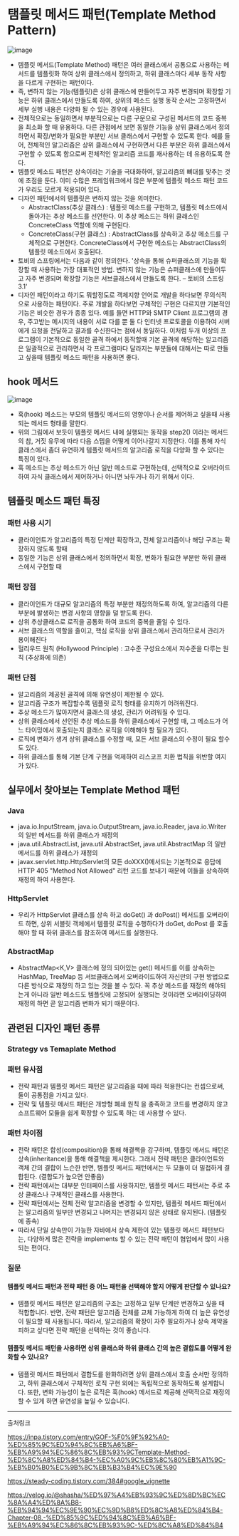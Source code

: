# 탬플릿 메서드 패턴(Template Method Pattern)
![image](https://github.com/user-attachments/assets/83b39585-ffc0-49ce-8c01-b0df4aaf4f46)

- 템플릿 메서드(Template Method) 패턴은 여러 클래스에서 공통으로 사용하는 메서드를 템플릿화 하여 상위 클래스에서 정의하고, 하위 클래스마다 세부 동작 사항을 다르게 구현하는 패턴이다.
- 즉, 변하지 않는 기능(템플릿)은 상위 클래스에 만들어두고 자주 변경되며 확장할 기능은 하위 클래스에서 만들도록 하여, 상위의 메소드 실행 동작 순서는 고정하면서 세부 실행 내용은 다양화 될 수 있는 경우에 사용된다.
- 전체적으로는 동일하면서 부분적으로는 다른 구문으로 구성된 메서드의 코드 중복을 최소화 할 때 유용하다. 다른 관점에서 보면 동일한 기능을 상위 클래스에서 정의하면서 확장/변화가 필요한 부분만 서브 클래스에서 구현할 수 있도록 한다. 예를 들어, 전체적인 알고리즘은 상위 클래스에서 구현하면서 다른 부분은 하위 클래스에서 구현할 수 있도록 함으로써 전체적인 알고리즘 코드를 재사용하는 데 유용하도록 한다.
- 템플릿 메소드 패턴은 상속이라는 기술을 극대화하여, 알고리즘의 뼈대를 맞추는 것에 초점을 둔다. 이미 수많은 프레임워크에서 많은 부분에 템플릿 메소드 패턴 코드가 우리도 모르게 적용되어 있다.
- 디자인 패턴에서의 템플릿은 변하지 않는 것을 의미한다.
    - AbstractClass(추상 클래스) : 템플릿 메소드를 구현하고, 템플릿 메소드에서 돌아가는 추상 메소드를 선언한다. 이 추상 메소드는 하위 클래스인 ConcreteClass 역할에 의해 구현된다.
    - ConcreteClass(구현 클래스) : AbstractClass를 상속하고 추상 메소드를 구체적으로 구현한다. ConcreteClass에서 구현한 메소드는 AbstractClass의 템플릿 메소드에서 호출된다.
- 토비의 스프링에서는 다음과 같이 정의한다. '상속을 통해 슈퍼클래스의 기능을 확장할 때 사용하는 가장 대표적인 방법. 변하지 않는 기능은 슈퍼클래스에 만들어두고 자주 변경되며 확장할 기능은 서브클래스에서 만들도록 한다. – 토비의 스프링 3.1'
- 디자인 패턴이라고 하기도 뭐할정도로 객체지향 언어로 개발을 하다보면 무의식적으로 사용하는 패턴이다. 주로 개발을 하다보면 구체적인 구현은 다르지만 기본적인 기능은 비슷한 경우가 종종 있다. 예를 들면 HTTP와 SMTP Client 프로그램의 경우, 주고받는 메시지의 내용이 서로 다를 뿐 둘 다 인터넷 프로토콜을 이용하여 서버에게 요청을 전달하고 결과를 수신한다는 점에서 동일하다. 이처럼 두개 이상의 프로그램이 기본적으로 동일한 골격 하에서 동작할때 기본 골격에 해당하는 알고리즘은 일괄적으로 관리하면서 각 프로그램마다 달라지는 부분들에 대해서는 따로 만들고 싶을때 템플릿 메소드 패턴을 사용하면 좋다.


## hook 메서드
![image](https://github.com/user-attachments/assets/f281fe62-5218-4f1a-bad8-e5ca67e80c60)

- 훅(hook) 메소드는 부모의 템플릿 메서드의 영향이나 순서를 제어하고 싶을때 사용되는 메서드 형태를 말한다.
- 위의 그림에서 보듯이 템플릿 메서드 내에 실행되는 동작을 step2() 이라는 메서드의 참, 거짓 유무에 따라 다음 스텝을 어떻게 이어나갈지 지정한다. 이를 통해 자식 클래스에서 좀더 유연하게 템플릿 메서드의 알고리즘 로직을 다양화 할 수 있다는 특징이 있다.
- 훅 메소드는 추상 메소드가 아닌 일반 메소드로 구현하는데, 선택적으로 오버라이드 하여 자식 클래스에서 제어하거나 아니면 놔두거나 하기 위해서 이다.

## 템플릿 메소드 패턴 특징
### 패턴 사용 시기
- 클라이언트가 알고리즘의 특정 단계만 확장하고, 전체 알고리즘이나 해당 구조는 확장하지 않도록 할때
- 동일한 기능은 상위 클래스에서 정의하면서 확장, 변화가 필요한 부분만 하위 클래스에서 구현할 때

### 패턴 장점
- 클라이언트가 대규모 알고리즘의 특정 부분만 재정의하도록 하여, 알고리즘의 다른 부분에 발생하는 변경 사항의 영향을 덜 받도록 한다.
- 상위 추상클래스로 로직을 공통화 하여 코드의 중복을 줄일 수 있다.
- 서브 클래스의 역할을 줄이고, 핵심 로직을 상위 클래스에서 관리하므로서 관리가 용이해진다
- 헐리우드 원칙 (Hollywood Principle) : 고수준 구성요소에서 저수준을 다루는 원칙 (추상화에 의존)

### 패턴 단점
- 알고리즘의 제공된 골격에 의해 유연성이 제한될 수 있다.
- 알고리즘 구조가 복잡할수록 템플릿 로직 형태를 유지하기 어려워진다.
- 추상 메소드가 많아지면서 클래스의 생성, 관리가 어려워질 수 있다.
- 상위 클래스에서 선언된 추상 메소드를 하위 클래스에서 구현할 때, 그 메소드가 어느 타이밍에서 호출되는지 클래스 로직을 이해해야 할 필요가 있다.
- 로직에 변화가 생겨 상위 클래스를 수정할 때, 모든 서브 클래스의 수정이 필요 할수도 있다.
- 하위 클래스를 통해 기본 단계 구현을 억제하여 리스코프 치환 법칙을 위반할 여지가 있다.

## 실무에서 찾아보는 Template Method 패턴
### Java
- java.io.InputStream, java.io.OutputStream, java.io.Reader, java.io.Writer 의 일반 메서드를 하위 클래스가 재정의
- java.util.AbstractList, java.util.AbstractSet, java.util.AbstractMap 의 일반 메서드를 하위 클래스가 재정의
- javax.servlet.http.HttpServlet의 모든 doXXX()메서드는 기본적으로 응답에 HTTP 405 "Method Not Allowed" 리턴 코드를 보내기 때문에 이들을 상속하여 재정의 하여 사용한다.

### HttpServlet
- 우리가 HttpServlet 클래스를 상속 하고 doGet() 과 doPost() 메서드를 오버라이드 하면, 상위 서블릿 객체에서 템플릿 로직을 수행하다가 doGet, doPost 를 호출해야 할 때 하위 클래스를 참조하여 메서드를 실행한다.

### AbstractMap
- AbstractMap<K,V> 클래스에 정의 되어있는 get() 메서드를 이를 상속하는 HashMap, TreeMap 등 서브클래스에서 오버라이드하여 자신만의 구현 방법으로 다른 방식으로 재정의 하고 있는 것을 볼 수 있다. 꼭 추상 메소드를 재정의 해야되는게 아니라 일반 메소드도 템플릿에 고정되어 실행되는 것이라면 오버라이딩하여 재정의 하면 곧 알고리즘 변화가 되기 때문이다.

## 관련된 디자인 패턴 종류
### Strategy vs Temaplate Method
### 패턴 유사점
- 전략 패턴과 템플릿 메서드 패턴은 알고리즘을 때에 따라 적용한다는 컨셉으로써, 둘이 공통점을 가지고 있다.
- 전략 및 템플릿 메서드 패턴은 개방형 폐쇄 원칙 을 충족하고 코드를 변경하지 않고 소프트웨어 모듈을 쉽게 확장할 수 있도록 하는 데 사용할 수 있다. 
 
### 패턴 차이점
- 전략 패턴은 합성(composition)을 통해 해결책을 강구하며, 템플릿 메서드 패턴은 상속(inheritance)을 통해 해결책을 제시한다. 그래서 전략 패턴은 클라이언트와 객체 간의 결합이 느슨한 반면, 템플릿 메서드 패턴에서는 두 모듈이 더 밀접하게 결합된다. (결합도가 높으면 안좋음)
- 전략 패턴에서는 대부분 인터페이스를 사용하지만, 템플릿 메서드 패턴서는 주로 추상 클래스나 구체적인 클래스를 사용한다.
- 전략 패턴에서는 전체 전략 알고리즘을 변경할 수 있지만, 템플릿 메서드 패턴에서는 알고리즘의 일부만 변경되고 나머지는 변경되지 않은 상태로 유지된다. (템플릿에 종속)
- 따라서 단일 상속만이 가능한 자바에서 상속 제한이 있는 템플릿 메서드 패턴보다는, 다양하게 많은 전략을 implements 할 수 있는 전략 패턴이 협업에서 많이 사용되는 편이다.

### 질문
#### 템플릿 메서드 패턴과 전략 패턴 중 어느 패턴을 선택해야 할지 어떻게 판단할 수 있나요?
- 템플릿 메서드 패턴은 알고리즘의 구조는 고정하고 일부 단계만 변경하고 싶을 때 적합합니다. 반면, 전략 패턴은 알고리즘 전체를 교체 가능하게 하여 더 높은 유연성이 필요할 때 사용됩니다. 따라서, 알고리즘의 확장이 자주 필요하거나 상속 제약을 피하고 싶다면 전략 패턴을 선택하는 것이 좋습니다.

#### 템플릿 메서드 패턴을 사용하면 상위 클래스와 하위 클래스 간의 높은 결합도를 어떻게 완화할 수 있나요?
- 템플릿 메서드 패턴에서 결합도를 완화하려면 상위 클래스에서 호출 순서만 정의하고, 하위 클래스에서 구체적인 로직 구현 외에는 독립적으로 동작하도록 설계합니다. 또한, 변화 가능성이 높은 로직은 훅(hook) 메서드로 제공해 선택적으로 재정의할 수 있게 하면 유연성을 높일 수 있습니다.

---

출처링크 

https://inpa.tistory.com/entry/GOF-%F0%9F%92%A0-%ED%85%9C%ED%94%8C%EB%A6%BF-%EB%A9%94%EC%86%8C%EB%93%9CTemplate-Method-%ED%8C%A8%ED%84%B4-%EC%A0%9C%EB%8C%80%EB%A1%9C-%EB%B0%B0%EC%9B%8C%EB%B3%B4%EC%9E%90

https://steady-coding.tistory.com/384#google_vignette

https://velog.io/@shasha/%ED%97%A4%EB%93%9C%ED%8D%BC%EC%8A%A4%ED%8A%B8-%EB%94%94%EC%9E%90%EC%9D%B8%ED%8C%A8%ED%84%B4-Chapter-08.-%ED%85%9C%ED%94%8C%EB%A6%BF-%EB%A9%94%EC%86%8C%EB%93%9C-%ED%8C%A8%ED%84%B4